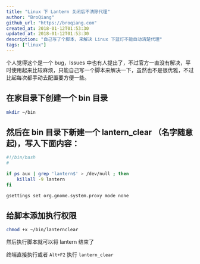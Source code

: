 ```yaml
---
title: "Linux 下 Lantern 关闭后不清除代理"
author: "BroQiang"
github_url: "https://broqiang.com"
created_at: 2018-01-12T01:53:30
updated_at: 2018-01-12T01:53:30
description: "自己写了个脚本，来解决 Linux 下蓝灯不能自动清楚代理"
tags: ["linux"]
---
```


个人觉得这个是一个 bug，Issues 中也有人提出了，不过官方一直没有解决，平时使用起来比较麻烦，只能自己写一个脚本来解决一下，虽然也不是很优雅，不过比起每次都手动去配置要方便一些。

## 在家目录下创建一个 bin 目录

```bash
mkdir ~/bin
```

## 然后在 bin 目录下新建一个 lantern_clear （名字随意起)，写入下面内容：

```bash
#!/bin/bash
#

if ps aux | grep 'lantern$' > /dev/null ; then
    killall -9 lantern
fi

gsettings set org.gnome.system.proxy mode none
```

## 给脚本添加执行权限

```bash
chmod +x ~/bin/lanternclear
```

然后执行脚本就可以将 lantern 结束了

终端直接执行或者 `Alt+F2` 执行 `lantern_clear`
